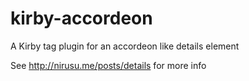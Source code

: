 # kirby-accordeon
A Kirby tag plugin for an accordeon like details element

See http://nirusu.me/posts/details for more info
